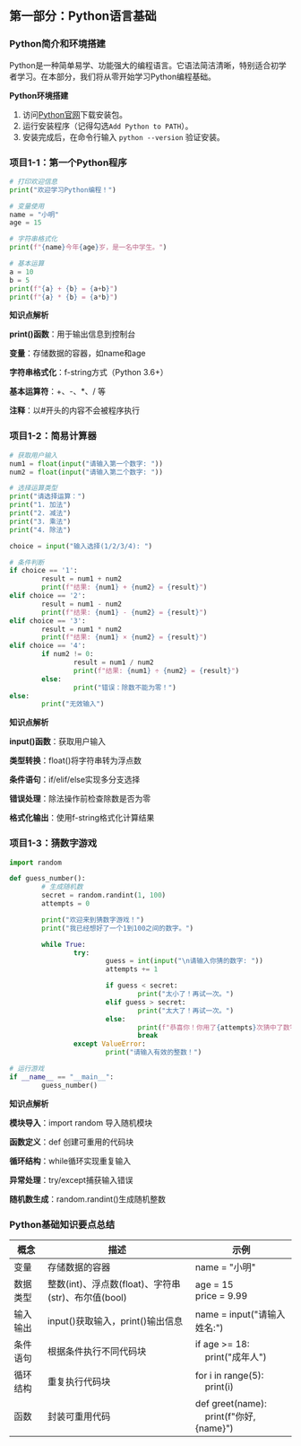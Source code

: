 ## 第一部分：Python语言基础

### Python简介和环境搭建

Python是一种简单易学、功能强大的编程语言。它语法简洁清晰，特别适合初学者学习。在本部分，我们将从零开始学习Python编程基础。</p>

**Python环境搭建**

1. 访问[Python官网](https://www.python.org/downloads/)下载安装包。
2. 运行安装程序（记得勾选`Add Python to PATH`）。
3. 安装完成后，在命令行输入 `python --version` 验证安装。


### 项目1-1：第一个Python程序

```python
# 打印欢迎信息
print("欢迎学习Python编程！")

# 变量使用
name = "小明"
age = 15

# 字符串格式化
print(f"{name}今年{age}岁，是一名中学生。")

# 基本运算
a = 10
b = 5
print(f"{a} + {b} = {a+b}")
print(f"{a} * {b} = {a*b}")

```

**知识点解析**

**print()函数**：用于输出信息到控制台

**变量**：存储数据的容器，如name和age

**字符串格式化**：f-string方式（Python 3.6+）

**基本运算符**：+、-、*、/ 等

**注释**：以#开头的内容不会被程序执行



### 项目1-2：简易计算器
```python
# 获取用户输入
num1 = float(input("请输入第一个数字: "))
num2 = float(input("请输入第二个数字: "))

# 选择运算类型
print("请选择运算：")
print("1. 加法")
print("2. 减法")
print("3. 乘法")
print("4. 除法")

choice = input("输入选择(1/2/3/4): ")

# 条件判断
if choice == '1':
        result = num1 + num2
        print(f"结果: {num1} + {num2} = {result}")
elif choice == '2':
        result = num1 - num2
        print(f"结果: {num1} - {num2} = {result}")
elif choice == '3':
        result = num1 * num2
        print(f"结果: {num1} × {num2} = {result}")
elif choice == '4':
        if num2 != 0:
                result = num1 / num2
                print(f"结果: {num1} ÷ {num2} = {result}")
        else:
                print("错误：除数不能为零！")
else:
        print("无效输入")

```

**知识点解析**

**input()函数**：获取用户输入

**类型转换**：float()将字符串转为浮点数

**条件语句**：if/elif/else实现多分支选择

**错误处理**：除法操作前检查除数是否为零

**格式化输出**：使用f-string格式化计算结果

            
### 项目1-3：猜数字游戏

```python
import random

def guess_number():
        # 生成随机数
        secret = random.randint(1, 100)
        attempts = 0

        print("欢迎来到猜数字游戏！")
        print("我已经想好了一个1到100之间的数字。")

        while True:
                try:
                        guess = int(input("\n请输入你猜的数字: "))
                        attempts += 1

                        if guess < secret:
                                print("太小了！再试一次。")
                        elif guess > secret:
                                print("太大了！再试一次。")
                        else:
                                print(f"恭喜你！你用了{attempts}次猜中了数字{secret}！")
                                break
                except ValueError:
                        print("请输入有效的整数！")

# 运行游戏
if __name__ == "__main__":
        guess_number()

```

**知识点解析**

**模块导入**：import random 导入随机模块

**函数定义**：def 创建可重用的代码块

**循环结构**：while循环实现重复输入

**异常处理**：try/except捕获输入错误

**随机数生成**：random.randint()生成随机整数


### Python基础知识要点总结

|概念|描述|示例|
|----|----|----|
|变量|存储数据的容器|name = "小明"|
|数据类型|整数(int)、浮点数(float)、字符串(str)、布尔值(bool)|age = 15<br>price = 9.99|
|输入输出|input()获取输入，print()输出信息|name = input("请输入姓名:")|
|条件语句|根据条件执行不同代码块|if age >= 18:<br>&nbsp;&nbsp;&nbsp;&nbsp;print("成年人")|
|循环结构|重复执行代码块|for i in range(5):<br>&nbsp;&nbsp;&nbsp;&nbsp;print(i)|
|函数|封装可重用代码|def greet(name):<br>&nbsp;&nbsp;&nbsp;&nbsp;print(f"你好, {name}")|





